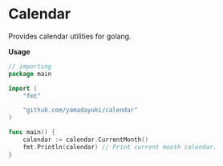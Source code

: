 # Calendar

Provides calendar utilities for golang.

**Usage**

```go
// importing
package main

import (
    "fmt"

    "github.com/yamadayuki/calendar"
)

func main() {
    calendar := calendar.CurrentMonth()
    fmt.Println(calendar) // Print current month calendar.
}
```
